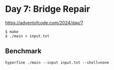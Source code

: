 # Day 7: Bridge Repair

<https://adventofcode.com/2024/day/7>

```shell
$ make
$ ./main < input.txt
```

## Benchmark

```shell
hyperfine ./main --input input.txt --shell=none
```
